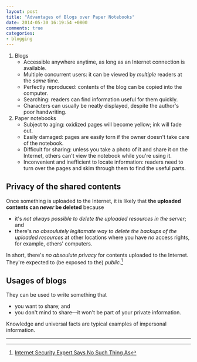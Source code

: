 ```yaml
---
layout: post
title: "Advantages of Blogs over Paper Notebooks"
date: 2014-05-30 16:19:54 +0800
comments: true
categories: 
- blogging
---
```


1. Blogs
    - Accessible anywhere anytime, as long as an Internet connection is
	available.
    - Multiple concurrent users: it can be viewed by *multiple*
	readers at the *same* time.
    - Perfectly reproduced: contents of the blog can be copied into
	the computer.
    - Searching: readers can find information useful for them quickly.
    - Characters can usually be neatly displayed, despite the author's
	poor handwriting.
2. Paper notebooks
    - Subject to aging: oxidized pages will become yellow; ink will
	fade out.
    - Easily damaged: pages are easily torn if the owner doesn't take
	care of the notebook.
    - Difficult for sharing: unless you take a photo of it and share
	it on the Internet, others can't view the notebook while
	you're using it.
    - Inconvenient and inefficient to locate information: readers need
	to turn over the pages and skim through them to find the
	useful parts.

Privacy of the shared contents
---

Once something is uploaded to the Internet, it is likely that **the
uploaded contents can *never* be deleted** because

* it's *not always possible to delete the uploaded resources in the
    server*; and
* there's *no absoulutely legitamate way to delete the backups of the
    uploaded resources* at other locations where you have *no* access
    rights, for example, others' computers.

In short, there's *no absoulute privacy* for contents uploaded to the
Internet.  They're expected to (be exposed to the) *public*.[^1]

Usages of blogs
---

They can be used to write something that

- you want to share; and
- you don't mind to share—it won't be part of your private
    information.

Knowledge and universal facts are typical examples of impersonal
information.

---

[^1]: [Internet Security Expert Says No Such Thing As](http://www.abc.net.au/news/2014-05-12/internet-security-expert-says-no-such-thing-as/5445830)

<!-- vim:se tw=70: -->
